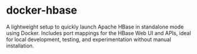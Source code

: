 # docker-hbase
A lightweight setup to quickly launch Apache HBase in standalone mode using Docker. Includes port mappings for the HBase Web UI and APIs, ideal for local development, testing, and experimentation without manual installation.
